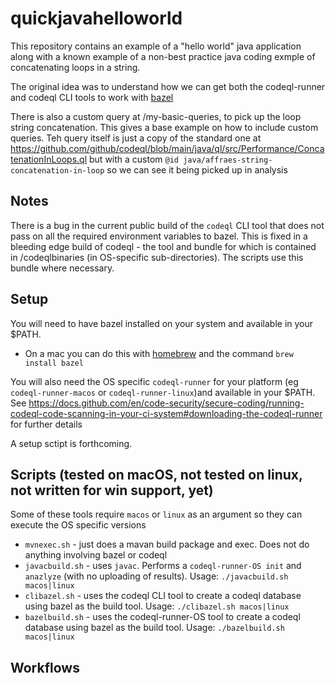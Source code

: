 # quickjavahelloworld

This repository contains an example of a "hello world" java application along with a known example of a non-best practice java coding exmple of concatenating loops in a string.

The original idea was to understand how we can get both the codeql-runner and codeql CLI tools to work with [bazel](https://bazel.build/)

There is also a custom query at /my-basic-queries, to pick up the loop string concatenation. This gives a base example on how to include custom queries. Teh query itself is just a copy of the standard one at https://github.com/github/codeql/blob/main/java/ql/src/Performance/ConcatenationInLoops.ql but with a custom `@id java/affraes-string-concatenation-in-loop` so we can see it being picked up in analysis

## Notes
There is a bug in the current public build of the `codeql` CLI tool that does not pass on all the required environment variables to bazel. This is fixed in a bleeding edge build of codeql - the tool and bundle for which is contained in /codeqlbinaries (in OS-specific sub-directories). The scripts use this bundle where necessary.

## Setup

You will need to have bazel installed on your system and available in your $PATH.

- On a mac you can do this with [homebrew](https://brew.sh) and the command `brew install bazel`

You will also need the OS specific `codeql-runner` for your platform (eg `codeql-runner-macos` or `codeql-runner-linux`)and available in your $PATH. See https://docs.github.com/en/code-security/secure-coding/running-codeql-code-scanning-in-your-ci-system#downloading-the-codeql-runner for further details

A setup sctipt is forthcoming.

## Scripts (tested on macOS, not tested on linux, not written for win support, yet)

Some of these tools require `macos` or `linux` as an argument so they can execute the OS specific versions
- `mvnexec.sh` - just does a mavan build package and exec. Does not do anything involving bazel or codeql
- `javacbuild.sh` - uses `javac`. Performs a `codeql-runner-OS init` and `anazlyze` (with no uploading of results). Usage: `./javacbuild.sh macos|linux`
- `clibazel.sh` - uses the codeql CLI tool to create a codeql database using bazel as the build tool. Usage: `./clibazel.sh macos|linux`
- `bazelbuild.sh` - uses the codeql-runner-OS tool to create a codeql database using bazel as the build tool. Usage: `./bazelbuild.sh macos|linux`


## Workflows
